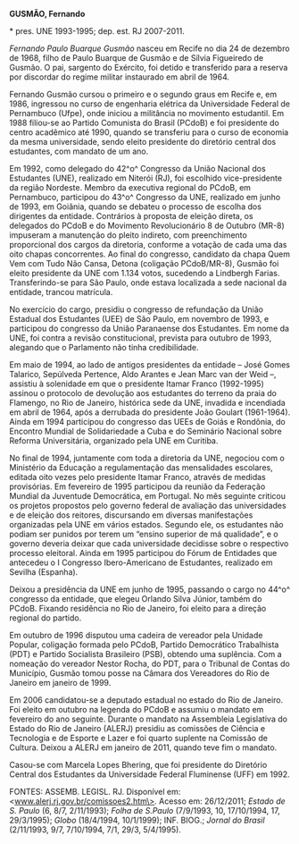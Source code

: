 **GUSMÃO, Fernando**

\* pres. UNE 1993-1995; dep. est. RJ 2007-2011.

*Fernando Paulo Buarque Gusmão* nasceu em Recife no dia 24 de dezembro
de 1968, filho de Paulo Buarque de Gusmão e de Sílvia Figueiredo de
Gusmão. O pai, sargento do Exército, foi detido e transferido para a
reserva por discordar do regime militar instaurado em abril de 1964.

Fernando Gusmão cursou o primeiro e o segundo graus em Recife e, em
1986, ingressou no curso de engenharia elétrica da Universidade Federal
de Pernambuco (Ufpe), onde iniciou a militância no movimento estudantil.
Em 1988 filiou-se ao Partido Comunista do Brasil (PCdoB) e foi
presidente do centro acadêmico até 1990, quando se transferiu para o
curso de economia da mesma universidade, sendo eleito presidente do
diretório central dos estudantes, com mandato de um ano.

Em 1992, como delegado do 42^o^ Congresso da União Nacional dos
Estudantes (UNE), realizado em Niterói (RJ), foi escolhido
vice-presidente da região Nordeste. Membro da executiva regional do
PCdoB, em Pernambuco, participou do 43^o^ Congresso da UNE, realizado em
junho de 1993, em Goiânia, quando se debateu o processo de escolha dos
dirigentes da entidade. Contrários à proposta de eleição direta, os
delegados do PCdoB e do Movimento Revolucionário 8 de Outubro (MR-8)
impuseram a manutenção do pleito indireto, com preenchimento
proporcional dos cargos da diretoria, conforme a votação de cada uma das
oito chapas concorrentes. Ao final do congresso, candidato da chapa Quem
Vem com Tudo Não Cansa, Detona (coligação PCdoB/MR-8), Gusmão foi eleito
presidente da UNE com 1.134 votos, sucedendo a Lindbergh Farias.
Transferindo-se para São Paulo, onde estava localizada a sede nacional
da entidade, trancou matrícula.

No exercício do cargo, presidiu o congresso de refundação da União
Estadual dos Estudantes (UEE) de São Paulo, em novembro de 1993, e
participou do congresso da União Paranaense dos Estudantes. Em nome da
UNE, foi contra a revisão constitucional, prevista para outubro de 1993,
alegando que o Parlamento não tinha credibilidade.

Em maio de 1994, ao lado de antigos presidentes da entidade – José Gomes
Talarico, Sepúlveda Pertence, Aldo Arantes e Jean Marc van der Weid –,
assistiu à solenidade em que o presidente Itamar Franco (1992-1995)
assinou o protocolo de devolução aos estudantes do terreno da praia do
Flamengo, no Rio de Janeiro, histórica sede da UNE, invadida e
incendiada em abril de 1964, após a derrubada do presidente João Goulart
(1961-1964). Ainda em 1994 participou do congresso das UEEs de Goiás e
Rondônia, do Encontro Mundial de Solidariedade a Cuba e do Seminário
Nacional sobre Reforma Universitária, organizado pela UNE em Curitiba.

No final de 1994, juntamente com toda a diretoria da UNE, negociou com o
Ministério da Educação a regulamentação das mensalidades escolares,
editada oito vezes pelo presidente Itamar Franco, através de medidas
provisórias. Em fevereiro de 1995 participou da reunião da Federação
Mundial da Juventude Democrática, em Portugal. No mês seguinte criticou
os projetos propostos pelo governo federal de avaliação das
universidades e de eleição dos reitores, discursando em diversas
manifestações organizadas pela UNE em vários estados. Segundo ele, os
estudantes não podiam ser punidos por terem um “ensino superior de má
qualidade”, e o governo deveria deixar que cada universidade decidisse
sobre o respectivo processo eleitoral. Ainda em 1995 participou do Fórum
de Entidades que antecedeu o I Congresso Ibero-Americano de Estudantes,
realizado em Sevilha (Espanha).

Deixou a presidência da UNE em junho de 1995, passando o cargo no 44^o^
congresso da entidade, que elegeu Orlando Silva Júnior, também do PCdoB.
Fixando residência no Rio de Janeiro, foi eleito para a direção regional
do partido.

Em outubro de 1996 disputou uma cadeira de vereador pela Unidade
Popular, coligação formada pelo PCdoB, Partido Democrático Trabalhista
(PDT) e Partido Socialista Brasileiro (PSB), obtendo uma suplência. Com
a nomeação do vereador Nestor Rocha, do PDT, para o Tribunal de Contas
do Município, Gusmão tomou posse na Câmara dos Vereadores do Rio de
Janeiro em janeiro de 1999.

Em 2006 candidatou-se a deputado estadual no estado do Rio de Janeiro.
Foi eleito em outubro na legenda do PCdoB e assumiu o mandato em
fevereiro do ano seguinte. Durante o mandato na Assembleia Legislativa
do Estado do Rio de Janeiro (ALERJ) presidiu as comissões de Ciência e
Tecnologia e de Esporte e Lazer e foi quarto suplente na Comissão de
Cultura. Deixou a ALERJ em janeiro de 2011, quando teve fim o mandato.

Casou-se com Marcela Lopes Bhering, que foi presidente do Diretório
Central dos Estudantes da Universidade Federal Fluminense (UFF) em 1992.

FONTES: ASSEMB. LEGISL. RJ. Disponível em:
\<www.alerj.rj.gov.br/comissoes2.htm\>. Acesso em: 26/12/2011; *Estado
de S. Paulo* (6, 8/7, 2/11/1993); *Folha de S.Paulo* (7/9/1993, 10,
17/10/1994, 17, 29/3/1995); *Globo* (18/4/1994, 10/1/1999); INF. BIOG.;
*Jornal do Brasil* (2/11/1993, 9/7, 7/10/1994, 7/1, 29/3, 5/4/1995).
